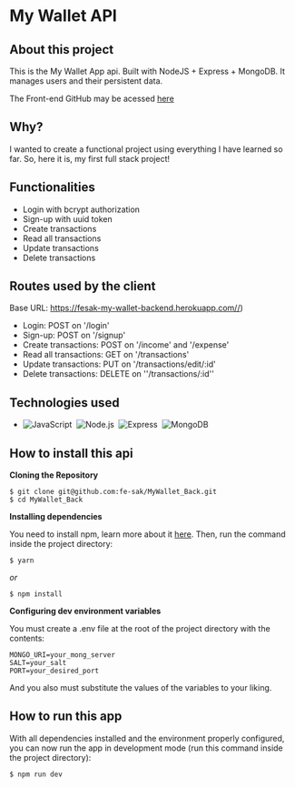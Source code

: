 # My Wallet API

## About this project

This is the My Wallet App api. Built with NodeJS + Express + MongoDB. It manages users and their persistent data.

The Front-end GitHub may be acessed [here](https://github.com/fe-sak/MyWallet_Front)

## Why?

I wanted to create a functional project using everything I have learned so far. So, here it is, my first full stack project!

## Functionalities

- Login with bcrypt authorization
- Sign-up with uuid token
- Create transactions
- Read all transactions
- Update transactions
- Delete transactions

## Routes used by the client

Base URL: https://fesak-my-wallet-backend.herokuapp.com//)

- Login: POST on '/login'
- Sign-up: POST on '/signup'
- Create transactions: POST on '/income' and '/expense'
- Read all transactions: GET on '/transactions'
- Update transactions: PUT on '/transactions/edit/:id'
- Delete transactions: DELETE on ''/transactions/:id''

## Technologies used

- ![JavaScript](https://img.shields.io/badge/-JavaScript-05122A?style=flat&logo=javascript)&nbsp;
  ![Node.js](https://img.shields.io/badge/-Node.js-05122A?style=flat&logo=node.js)&nbsp;
  ![Express](https://img.shields.io/badge/-Express-05122A?style=flat&logo=express)&nbsp;
  ![MongoDB](https://img.shields.io/badge/-MongoDB-05122A?style=flat&logo=MongoDB)

## How to install this api

**Cloning the Repository**

```
$ git clone git@github.com:fe-sak/MyWallet_Back.git
$ cd MyWallet_Back
```

**Installing dependencies**

You need to install npm, learn more about it [here](https://docs.npmjs.com/getting-started).
Then, run the command inside the project directory:

```
$ yarn
```

_or_

```
$ npm install
```

**Configuring dev environment variables**

You must create a .env file at the root of the project directory with the contents:

```
MONGO_URI=your_mong_server
SALT=your_salt
PORT=your_desired_port
```

And you also must substitute the values of the variables to your liking.

## How to run this app

With all dependencies installed and the environment properly configured, you can now run the app in development mode (run this command inside the project directory):

```
$ npm run dev
```
